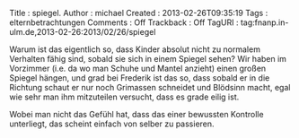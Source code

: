 Title     : spiegel.
Author    : michael
Created   : 2013-02-26T09:35:19
Tags      : elternbetrachtungen
Comments  : Off
Trackback : Off
TagURI    : tag:fnanp.in-ulm.de,2013-02-26:2013/02/26/spiegel

Warum ist das eigentlich so, dass Kinder absolut nicht zu normalem Verhalten
fähig sind, sobald sie sich in einem Spiegel sehen? Wir haben im Vorzimmer
(i.e. da wo man Schuhe und Mantel anzieht) einen großen Spiegel hängen, und
grad bei Frederik ist das so, dass sobald er in die Richtung schaut er nur
noch Grimassen schneidet und Blödsinn macht, egal wie sehr man ihm mitzuteilen
versucht, dass es grade eilig ist.

Wobei man nicht das Gefühl hat, dass das einer bewussten Kontrolle unterliegt,
das scheint einfach von selber zu passieren.
